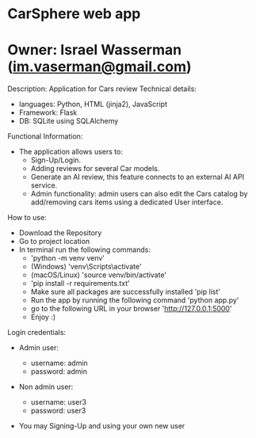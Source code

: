 # CarSphere web app
# Owner: Israel Wasserman (im.vaserman@gmail.com)
Description: Application for Cars review
Technical details:
   * languages: Python, HTML (jinja2), JavaScript
   * Framework: Flask
   * DB: SQLite using SQLAlchemy
      
Functional Information:
 * The application allows users to:
   - Sign-Up/Login.
   - Adding reviews for several Car models.
   - Generate an AI review, this feature connects to an external AI API service.
   - Admin functionality: admin users can also edit the Cars catalog by add/removing cars items using a dedicated User interface.

How to use:
 * Download the Repository
 * Go to project location
 * In terminal run the following commands:
    - 'python -m venv venv'
    - (Windows) 'venv\Scripts\activate'
    - (macOS/Linux) 'source venv/bin/activate'
    - 'pip install -r requirements.txt' 
    - Make sure all packages are successfully installed 'pip list' 
    - Run the app by running the following command 'python app.py'
    - go to the following URL in your browser 'http://127.0.0.1:5000'
    - Enjoy :)

Login credentials:
 * Admin user:
   - username: admin
   - password: admin

 * Non admin user:
   - username: user3
   - password: user3

* You may Signing-Up and using your own new user